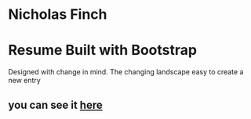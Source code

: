 # Nicholas Finch

# Resume Built with Bootstrap

Designed with change in mind. 
The changing landscape easy to create a new entry 

## you can see it [here](https://tisaconundrum2.github.io/MyResume/)

